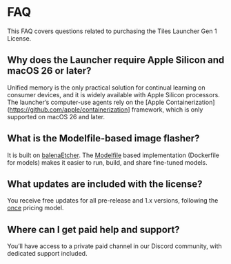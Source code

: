 # FAQ  
This FAQ covers questions related to purchasing the Tiles Launcher Gen 1 License.

## Why does the Launcher require Apple Silicon and macOS 26 or later?  
Unified memory is the only practical solution for continual learning on consumer devices, and it is widely available with Apple Silicon processors. The launcher’s computer-use agents rely on the [Apple Containerization](https://github.com/apple/containerization] framework, which is only supported on macOS 26 and later.  

## What is the Modelfile-based image flasher?  
It is built on [balenaEtcher](https://etcher.balena.io/). The [Modelfile](https://ollama.readthedocs.io/en/modelfile/) based implementation (Dockerfile for models) makes it easier to run, build, and share fine-tuned models.  

## What updates are included with the license?  
You receive free updates for all pre-release and 1.x versions, following the [once](https://once.com/) pricing model.  

## Where can I get paid help and support?  
You’ll have access to a private paid channel in our Discord community, with dedicated support included.
